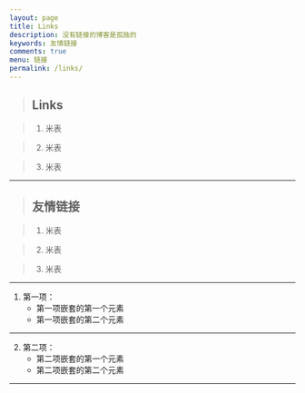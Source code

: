 ```yaml
---
layout: page
title: Links
description: 没有链接的博客是孤独的
keywords: 友情链接
comments: true
menu: 链接
permalink: /links/
---
```


> ## Links

 
> 1. 米表

> 2. 米表

> 3. 米表

</ul>

***

> ## 友情链接


> 1. 米表

> 2. 米表

> 3. 米表

</ul>

***

1. 第一项：
    - 第一项嵌套的第一个元素
    - 第一项嵌套的第二个元素
***
2. 第二项：
    - 第二项嵌套的第一个元素
    - 第二项嵌套的第二个元素
***
